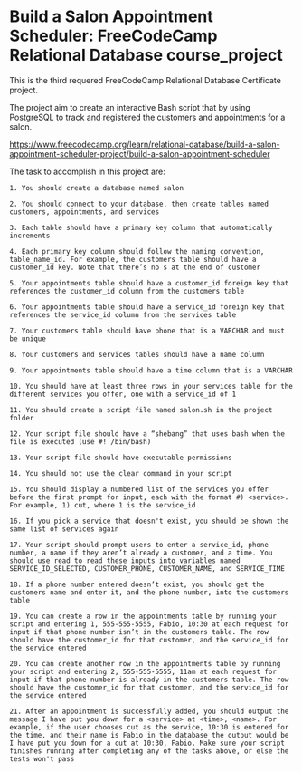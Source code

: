 # Build a Salon Appointment Scheduler: FreeCodeCamp Relational Database course_project

This is the third requered FreeCodeCamp Relational Database Certificate project.

The project aim to create an interactive Bash script that by using PostgreSQL to track and registered the customers and appointments for a salon.

https://www.freecodecamp.org/learn/relational-database/build-a-salon-appointment-scheduler-project/build-a-salon-appointment-scheduler

The task to accomplish in this project are: 

    1. You should create a database named salon

    2. You should connect to your database, then create tables named customers, appointments, and services

    3. Each table should have a primary key column that automatically increments

    4. Each primary key column should follow the naming convention, table_name_id. For example, the customers table should have a customer_id key. Note that there’s no s at the end of customer

    5. Your appointments table should have a customer_id foreign key that references the customer_id column from the customers table

    6. Your appointments table should have a service_id foreign key that references the service_id column from the services table

    7. Your customers table should have phone that is a VARCHAR and must be unique

    8. Your customers and services tables should have a name column

    9. Your appointments table should have a time column that is a VARCHAR

    10. You should have at least three rows in your services table for the different services you offer, one with a service_id of 1

    11. You should create a script file named salon.sh in the project folder

    12. Your script file should have a “shebang” that uses bash when the file is executed (use #! /bin/bash)

    13. Your script file should have executable permissions

    14. You should not use the clear command in your script

    15. You should display a numbered list of the services you offer before the first prompt for input, each with the format #) <service>. For example, 1) cut, where 1 is the service_id

    16. If you pick a service that doesn't exist, you should be shown the same list of services again

    17. Your script should prompt users to enter a service_id, phone number, a name if they aren’t already a customer, and a time. You should use read to read these inputs into variables named SERVICE_ID_SELECTED, CUSTOMER_PHONE, CUSTOMER_NAME, and SERVICE_TIME

    18. If a phone number entered doesn’t exist, you should get the customers name and enter it, and the phone number, into the customers table

    19. You can create a row in the appointments table by running your script and entering 1, 555-555-5555, Fabio, 10:30 at each request for input if that phone number isn’t in the customers table. The row should have the customer_id for that customer, and the service_id for the service entered

    20. You can create another row in the appointments table by running your script and entering 2, 555-555-5555, 11am at each request for input if that phone number is already in the customers table. The row should have the customer_id for that customer, and the service_id for the service entered

    21. After an appointment is successfully added, you should output the message I have put you down for a <service> at <time>, <name>. For example, if the user chooses cut as the service, 10:30 is entered for the time, and their name is Fabio in the database the output would be I have put you down for a cut at 10:30, Fabio. Make sure your script finishes running after completing any of the tasks above, or else the tests won't pass
